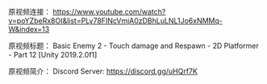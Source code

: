 原视频连接：
https://www.youtube.com/watch?v=poYZbeRx8OI&list=PLy78FINcVmjA0zDBhLuLNL1Jo6xNMMq-W&index=13

原视频标题：
Basic Enemy 2 - Touch damage and Respawn - 2D Platformer - Part 12 [Unity 2019.2.0f1]

原视频简介：
Discord Server:
https://discord.gg/uHQrf7K
